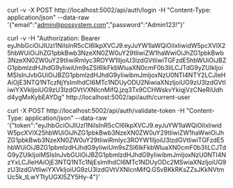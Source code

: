 curl -v -X POST http://localhost:5002/api/auth/login -H "Content-Type: application/json" --data-raw '{"email":"admin@possystem.com","password":"Admin123!"}' 

curl -v -H "Authorization: Bearer eyJhbGciOiJIUzI1NiIsInR5cCI6IkpXVCJ9.eyJuYW1laWQiOiIxIiwidW5pcXVlX25hbWUiOiJhZG1pbkBwb3NzeXN0ZW0uY29tIiwiZW1haWwiOiJhZG1pbkBwb3NzeXN0ZW0uY29tIiwiRmlyc3ROYW1lIjoiU3lzdGVtIiwiTGFzdE5hbWUiOiJBZG1pbmlzdHJhdG9yIiwiUm9sZSI6IkFkbWluaXN0cmF0b3IiLCJTdG9yZUlkIjoiMSIsInJvbGUiOiJBZG1pbmlzdHJhdG9yIiwibmJmIjoxNzU0NTI4NTY2LCJleHAiOjE3NTQ1NTczNjYsImlhdCI6MTc1NDUyODU2NiwiaXNzIjoiUG9zU3lzdGVtIiwiYXVkIjoiUG9zU3lzdGVtVXNlcnMifQ.jzq3Tx9CCHWskvYkiqjVzCNeRiUdhd4ygMxKybEAYDg" http://localhost:5002/api/auth/current-user

curl -X POST http://localhost:5002/api/auth/validate-token -H "Content-Type: application/json" --data-raw '{"token":"eyJhbGciOiJIUzI1NiIsInR5cCI6IkpXVCJ9.eyJuYW1laWQiOiIxIiwidW5pcXVlX25hbWUiOiJhZG1pbkBwb3NzeXN0ZW0uY29tIiwiZW1haWwiOiJhZG1pbkBwb3NzeXN0ZW0uY29tIiwiRmlyc3ROYW1lIjoiU3lzdGVtIiwiTGFzdE5hbWUiOiJBZG1pbmlzdHJhdG9yIiwiUm9sZSI6IkFkbWluaXN0cmF0b3IiLCJTdG9yZUlkIjoiMSIsInJvbGUiOiJBZG1pbmlzdHJhdG9yIiwibmJmIjoxNzU0NTI4NzYxLCJleHAiOjE3NTQ1NTc1NjEsImlhdCI6MTc1NDUyODc2MSwiaXNzIjoiUG9zU3lzdGVtIiwiYXVkIjoiUG9zU3lzdGVtVXNlcnMifQ.GSvBKkRKsZZsJKkNVtmUc5k_tLwYTtyUGXl5ZY5Hy-4"}'
